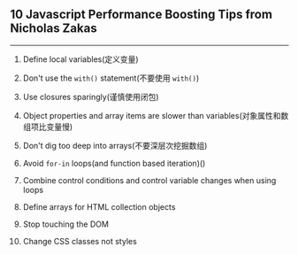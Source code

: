 ## 10 Javascript Performance Boosting Tips from Nicholas Zakas
---
1. Define local variables(定义变量)

2. Don't use the `with()` statement(不要使用 `with()`)

3. Use closures sparingly(谨慎使用闭包)

4. Object properties and array items are slower than variables(对象属性和数组项比变量慢)

5. Don't dig too deep into arrays(不要深层次挖掘数组)

6. Avoid `for-in` loops(and function based iteration)()

7. Combine control conditions and control variable changes when using loops

8. Define arrays for HTML collection objects

9. Stop touching the DOM

10. Change CSS classes not styles
